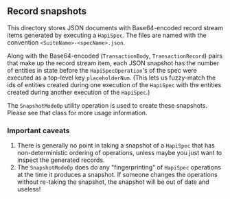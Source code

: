 ## Record snapshots

This directory stores JSON documents with Base64-encoded record stream items generated by executing a
`HapiSpec`. The files are named with the convention `<SuiteName>-<specName>.json`. 

Along with the Base64-encoded (`TransactionBody`, `TransactionRecord`) pairs that make up the record
stream item, each JSON snapshot has the number of entities in state before the `HapiSpecOperation`'s of 
the spec were executed as a top-level key `placeholderNum`. (This lets us fuzzy-match the ids of entities 
created during one execution of the `HapiSpec` with the entities created during another execution of the 
`HapiSpec`.) 

The `SnapshotModeOp` utility operation is used to create these snapshots. Please see that class for more
usage information.

### Important caveats
1. There is generally no point in taking a snapshot of a `HapiSpec` that has non-deterministic ordering of operations, unless maybe you just want to inspect the generated records.
2. The `SnapshotModeOp` does do any "fingerprinting" of `HapiSpec` operations at the time it produces a snapshot. If someone changes the operations without re-taking the snapshot, the snapshot will be out of date and useless!

